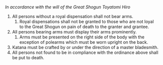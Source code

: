*In accordance with the will of the Great Shogun Toyatomi Hiro*

1. All persons without a royal dispensation shall not bear arms.
	1. Royal dispensations shall not be granted to those who are not loyal to the Great Shogun on pain of death to the granter and grantee.
2. All persons bearing arms must display their arms prominently.
	1. Arms must be presented on the right side of the body with the exception of polearms which must be worn upright on the back.
3. Katana must be crafted by or under the direction of a master bladesmith.
4. All persons not found to be in compliance with the ordinance above shall be put to death.